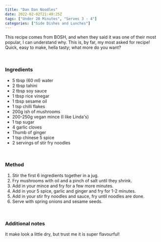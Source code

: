 ```yaml
---
title: "Dan Dan Noodles"
date: 2022-02-02T21:49:25Z
tags: ["Under 20 Minutes", "Serves 3 - 4"]
categories: ["Side Dishes and Lunches"]
---
```

This recipe comes from BOSH, and when they said it was one of their most popular, I can understand why.
This is, by far, my most asked for recipe! Quick, easy to make, hella tasty; what more do you want?
&nbsp;

&nbsp;
### Ingredients
* 5 tbsp (60 ml) water
* 2 tbsp tahini
* 2 tbsp soy sauce
* 1 tbsp rice vinegar
* 1 tbsp sesame oil
* 1 tsp chilli flakes
* 200g ish of mushrooms
* 200-250g vegan mince (I like Linda's)
* 1 tsp sugar
* 4 garlic cloves
* Thumb of ginger
* 1 tsp chinese 5 spice
* 2 servings of stir fry noodles
&nbsp;

&nbsp;

### Method
1. Stir the first 6 ingredients together in a jug.
2. Fry mushrooms with oil and a pinch of salt until they shrink.
3. Add in your mince and fry for a few more minutes.
4. Add in your 5 spice, garlic and ginger and fry for 1-2 minutes.
5. Add in your stir fry noodles and sauce, fry until noodles are done.
6. Serve with spring onions and sesame seeds.
&nbsp;

&nbsp;
### Additional notes

It make look a little dry, but trust me it is super flavourful!

